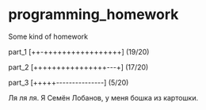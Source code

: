 # programming_homework
Some kind of homework

part_1
[++-+++++++++++++++++] (19/20)

part_2
[++++++++++++++++---+] (17/20)

part_3
[+++++---------------] (5/20)

Ля ля ля. Я Семён Лобанов, у меня бошка из картошки.